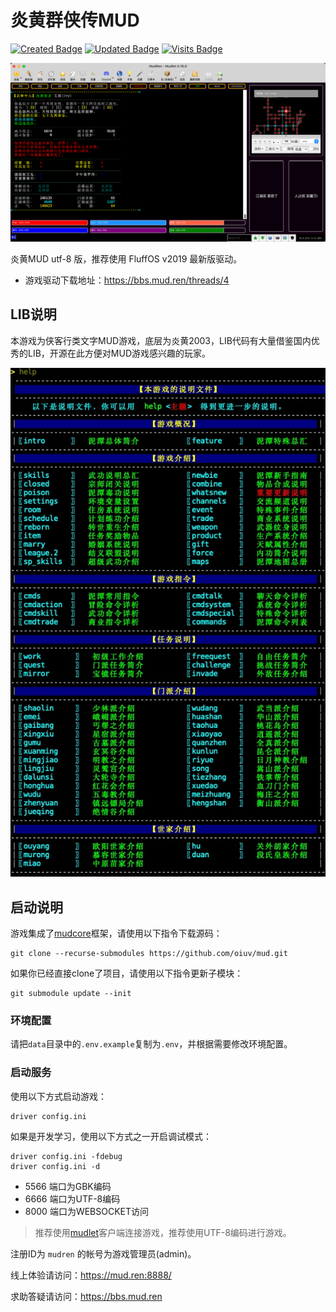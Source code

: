 # 炎黄群侠传MUD

[![Created Badge](https://badges.pufler.dev/created/oiuv/mud)](https://github.com/oiuv/mud)
[![Updated Badge](https://badges.pufler.dev/updated/oiuv/mud)](https://github.com/oiuv/mud)
[![Visits Badge](https://badges.pufler.dev/visits/oiuv/mud)](https://github.com/oiuv/mud)

![mud](mud.png "mud")

炎黄MUD utf-8 版，推荐使用 FluffOS v2019 最新版驱动。

 - 游戏驱动下载地址：https://bbs.mud.ren/threads/4

## LIB说明

本游戏为侠客行类文字MUD游戏，底层为炎黄2003，LIB代码有大量借鉴国内优秀的LIB，开源在此方便对MUD游戏感兴趣的玩家。

![help](help.png "help")

## 启动说明

游戏集成了[mudcore](https://github.com/mudcore/mudcore)框架，请使用以下指令下载源码：

    git clone --recurse-submodules https://github.com/oiuv/mud.git

如果你已经直接clone了项目，请使用以下指令更新子模块：

    git submodule update --init

### 环境配置

请把`data`目录中的`.env.example`复制为`.env`，并根据需要修改环境配置。

### 启动服务

使用以下方式启动游戏：

    driver config.ini

如果是开发学习，使用以下方式之一开启调试模式：

    driver config.ini -fdebug
    driver config.ini -d

 * 5566 端口为GBK编码
 * 6666 端口为UTF-8编码
 * 8000 端口为WEBSOCKET访问

> 推荐使用[mudlet](https://github.com/Mudlet/Mudlet)客户端连接游戏，推荐使用UTF-8编码进行游戏。

注册ID为 `mudren` 的帐号为游戏管理员(admin)。

线上体验请访问：https://mud.ren:8888/

求助答疑请访问：https://bbs.mud.ren
